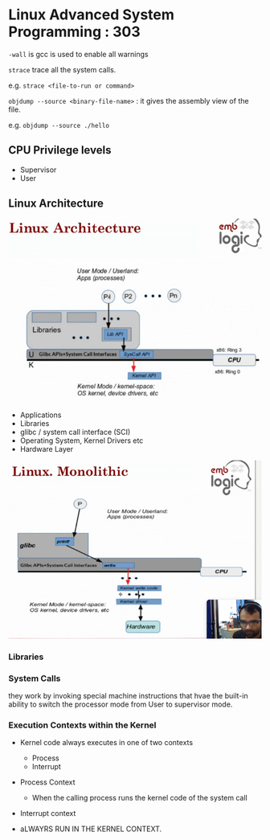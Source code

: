 # Linux Advanced System Programming : 303

`-wall` is gcc is used to enable all warnings

`strace` trace all the system calls.

e.g. `strace <file-to-run or command>`

`objdump --source <binary-file-name>` : it gives the assembly view of the file. 

e.g. `objdump --source ./hello`

## CPU Privilege levels

* Supervisor
* User

## Linux Architecture

![](./linux_architecture.png)

* Applications
* Libraries
* glibc / system call interface (SCI)
* Operating System, Kernel Drivers etc
* Hardware Layer

![](./linux_monolithic.png)

### Libraries

### System Calls
they work by invoking special machine instructions that hvae the built-in ability to switch the processor mode from User to supervisor mode.


### Execution Contexts within the Kernel
* Kernel code always executes in one of two contexts
    * Process
    * Interrupt

* Process Context
    * When the calling process runs the kernel code of the system call 

* Interrupt context
 * aLWAYRS RUN IN THE KERNEL CONTEXT.
 